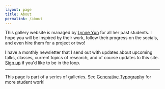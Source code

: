```yaml
---
layout: page
title: About
permalink: /about
---
```


This gallery website is managed by [Lynne Yun](https://lynneyun.com) for all her past students. I hope you will be inspired by their work, follow their progress on the socials, and even hire them for a project or two! 

I have a monthly newsletter that I send out with updates about upcoming talks, classes, current topics of research, and of course updates to this site. [Sign up](https://t.co/xP4XSb9ITu?amp=1) if you'd like to be in the loop.

----

This page is part of a series of galleries. See [Generative Typography](https://generativetype.com/) for more student work!
